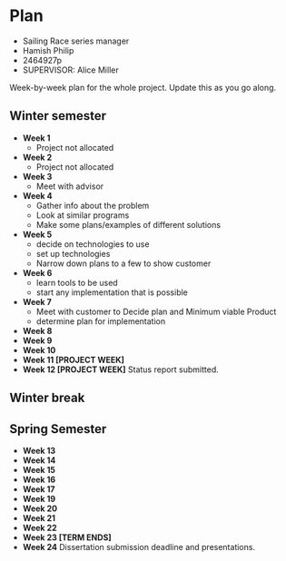 # Plan

* Sailing Race series manager
* Hamish Philip
* 2464927p
* SUPERVISOR: Alice Miller

Week-by-week plan for the whole project. Update this as you go along.

## Winter semester

* **Week 1**
    * Project not allocated
* **Week 2**
    * Project not allocated
* **Week 3**
    * Meet with advisor
* **Week 4**
    * Gather info about the problem
    * Look at similar programs
    * Make some plans/examples of different solutions
* **Week 5**
    * decide on technologies to use
    * set up technologies
    * Narrow down plans to a few to show customer
* **Week 6**
    * learn tools to be used
    * start any implementation that is possible
* **Week 7**
    * Meet with customer to Decide plan and Minimum viable Product
    * determine plan for implementation
* **Week 8**
* **Week 9**
* **Week 10**
* **Week 11 [PROJECT WEEK]**
* **Week 12 [PROJECT WEEK]** Status report submitted.

## Winter break

## Spring Semester

* **Week 13**
* **Week 14**
* **Week 15**
* **Week 16**
* **Week 17**
* **Week 19**
* **Week 20**
* **Week 21**
* **Week 22**
* **Week 23 [TERM ENDS]**
* **Week 24** Dissertation submission deadline and presentations.

